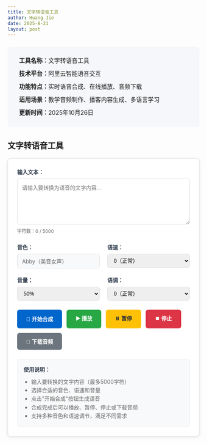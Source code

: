 ```yaml
---
title: 文字转语音工具
author: Huang Jie
date: 2025-8-21
layout: post
---
```


<!-- 工具简介区块 -->
<div style="background:#f5f7fa; border-radius:8px; padding:20px 30px; margin:24px 0 32px 0; font-size:1.1em; line-height:2.2;">
<strong>工具名称：</strong>文字转语音工具<br>
<strong>技术平台：</strong>阿里云智能语音交互<br>
<strong>功能特点：</strong>实时语音合成、在线播放、音频下载<br>
<strong>适用场景：</strong>教学音频制作、播客内容生成、多语言学习<br>
<strong>更新时间：</strong>2025年10月26日
</div>

<!-- 文字转语音工具界面 -->
## 文字转语音工具

<div style="background:#fff; border:1px solid #e0e0e0; border-radius:8px; padding:24px; margin:20px 0; box-shadow:0 2px 8px rgba(0,0,0,0.1);">

<!-- 输入区域 -->
<div style="margin-bottom:24px;">
  <label for="textInput" style="display:block; font-weight:bold; margin-bottom:8px; color:#2d3a4a;">输入文本：</label>
  <textarea id="textInput" placeholder="请输入要转换为语音的文字内容..." style="width:100%; height:120px; padding:12px; border:1px solid #ddd; border-radius:6px; font-size:14px; line-height:1.5; resize:vertical; font-family:inherit;"></textarea>
  <div style="margin-top:8px; font-size:12px; color:#666;">
    字符数：<span id="charCount">0</span> / 5000
  </div>
</div>

<!-- 语音设置区域 -->
<div style="display:flex; gap:20px; margin-bottom:24px; flex-wrap:wrap;">
   <div style="flex:1; min-width:200px;">
     <label style="display:block; font-weight:bold; margin-bottom:8px; color:#2d3a4a;">音色：</label>
     <div style="padding:8px 12px; border:1px solid #ddd; border-radius:6px; font-size:14px; background:#f8f9fa; color:#666;">
       Abby（美音女声）
     </div>
   </div>
  
  <div style="flex:1; min-width:200px;">
    <label for="speedSelect" style="display:block; font-weight:bold; margin-bottom:8px; color:#2d3a4a;">语速：</label>
     <select id="speedSelect" style="width:100%; padding:8px 12px; border:1px solid #ddd; border-radius:6px; font-size:14px;">
       <option value="-500">-500（很慢）</option>
       <option value="-200">-200（较慢）</option>
       <option value="0" selected>0（正常）</option>
       <option value="200">200（较快）</option>
       <option value="500">500（很快）</option>
     </select>
  </div>
  
   <div style="flex:1; min-width:200px;">
     <label for="volumeSelect" style="display:block; font-weight:bold; margin-bottom:8px; color:#2d3a4a;">音量：</label>
     <select id="volumeSelect" style="width:100%; padding:8px 12px; border:1px solid #ddd; border-radius:6px; font-size:14px;">
       <option value="10">10%</option>
       <option value="30">30%</option>
       <option value="50" selected>50%</option>
       <option value="70">70%</option>
       <option value="100">100%</option>
     </select>
   </div>
   
   <div style="flex:1; min-width:200px;">
     <label for="pitchSelect" style="display:block; font-weight:bold; margin-bottom:8px; color:#2d3a4a;">语调：</label>
     <select id="pitchSelect" style="width:100%; padding:8px 12px; border:1px solid #ddd; border-radius:6px; font-size:14px;">
       <option value="-500">-500（很低）</option>
       <option value="-200">-200（较低）</option>
       <option value="0" selected>0（正常）</option>
       <option value="200">200（较高）</option>
       <option value="500">500（很高）</option>
     </select>
   </div>
 </div>

<!-- 控制按钮区域 -->
<div style="display:flex; gap:12px; margin-bottom:24px; flex-wrap:wrap;">
  <button id="synthesizeBtn" style="background:#0066cc; color:white; border:none; padding:12px 24px; border-radius:6px; font-size:14px; font-weight:bold; cursor:pointer; transition:background 0.3s;">
    🎵 开始合成
  </button>
  <button id="playBtn" style="background:#28a745; color:white; border:none; padding:12px 24px; border-radius:6px; font-size:14px; font-weight:bold; cursor:pointer; transition:background 0.3s;" disabled>
    ▶️ 播放
  </button>
  <button id="pauseBtn" style="background:#ffc107; color:#333; border:none; padding:12px 24px; border-radius:6px; font-size:14px; font-weight:bold; cursor:pointer; transition:background 0.3s;" disabled>
    ⏸️ 暂停
  </button>
  <button id="stopBtn" style="background:#dc3545; color:white; border:none; padding:12px 24px; border-radius:6px; font-size:14px; font-weight:bold; cursor:pointer; transition:background 0.3s;" disabled>
    ⏹️ 停止
  </button>
  <button id="downloadBtn" style="background:#6c757d; color:white; border:none; padding:12px 24px; border-radius:6px; font-size:14px; font-weight:bold; cursor:pointer; transition:background 0.3s;" disabled>
    💾 下载音频
  </button>
</div>

<!-- 进度条和状态显示 -->
<div style="margin-bottom:24px;">
  <div id="progressContainer" style="display:none;">
    <div style="display:flex; justify-content:space-between; margin-bottom:8px;">
      <span style="font-size:14px; color:#666;">合成进度</span>
      <span id="progressText" style="font-size:14px; color:#666;">0%</span>
    </div>
    <div style="background:#e9ecef; border-radius:4px; height:8px; overflow:hidden;">
      <div id="progressBar" style="background:#0066cc; height:100%; width:0%; transition:width 0.3s;"></div>
    </div>
  </div>
  <div id="statusText" style="font-size:14px; color:#666; margin-top:8px;"></div>
</div>

<!-- 音频播放器 -->
<div id="audioContainer" style="display:none;">
  <audio id="audioPlayer" controls style="width:100%; margin-top:16px;">
    您的浏览器不支持音频播放。
  </audio>
</div>

<!-- 使用说明 -->
<div style="background:#f8f9fa; border:1px solid #e9ecef; border-radius:6px; padding:16px; margin-top:24px;">
  <h4 style="margin:0 0 12px 0; color:#2d3a4a;">使用说明：</h4>
  <ul style="margin:0; padding-left:20px; color:#666; font-size:14px; line-height:1.6;">
    <li>输入要转换的文字内容（最多5000字符）</li>
    <li>选择合适的音色、语速和音量</li>
    <li>点击"开始合成"按钮生成语音</li>
    <li>合成完成后可以播放、暂停、停止或下载音频</li>
    <li>支持多种音色和语速调节，满足不同需求</li>
  </ul>
</div>

</div>

<!-- JavaScript 代码 -->
<script>
// 全局变量
let audioBlob = null;
let audioUrl = null;

// DOM 元素
const textInput = document.getElementById('textInput');
const charCount = document.getElementById('charCount');
 const speedSelect = document.getElementById('speedSelect');
 const volumeSelect = document.getElementById('volumeSelect');
 const pitchSelect = document.getElementById('pitchSelect');
const synthesizeBtn = document.getElementById('synthesizeBtn');
const playBtn = document.getElementById('playBtn');
const pauseBtn = document.getElementById('pauseBtn');
const stopBtn = document.getElementById('stopBtn');
const downloadBtn = document.getElementById('downloadBtn');
const progressContainer = document.getElementById('progressContainer');
const progressBar = document.getElementById('progressBar');
const progressText = document.getElementById('progressText');
const statusText = document.getElementById('statusText');
const audioContainer = document.getElementById('audioContainer');
const audioPlayer = document.getElementById('audioPlayer');

// 字符计数
textInput.addEventListener('input', function() {
  const count = this.value.length;
  charCount.textContent = count;
  
  if (count > 5000) {
    charCount.style.color = '#dc3545';
    synthesizeBtn.disabled = true;
    synthesizeBtn.style.background = '#6c757d';
  } else {
    charCount.style.color = '#666';
    synthesizeBtn.disabled = false;
    synthesizeBtn.style.background = '#0066cc';
  }
});

// 按钮悬停效果
const buttons = [synthesizeBtn, playBtn, pauseBtn, stopBtn, downloadBtn];
buttons.forEach(btn => {
  btn.addEventListener('mouseenter', function() {
    if (!this.disabled) {
      this.style.transform = 'translateY(-1px)';
      this.style.boxShadow = '0 4px 12px rgba(0,0,0,0.15)';
    }
  });
  
  btn.addEventListener('mouseleave', function() {
    this.style.transform = 'translateY(0)';
    this.style.boxShadow = 'none';
  });
});

// 合成语音
synthesizeBtn.addEventListener('click', async function() {
  const text = textInput.value.trim();
  if (!text) {
    alert('请输入要转换的文字内容！');
    return;
  }
  
  if (text.length > 5000) {
    alert('文字内容不能超过5000字符！');
    return;
  }
  
  // 显示进度条
  progressContainer.style.display = 'block';
  statusText.textContent = '正在合成语音，请稍候...';
  synthesizeBtn.disabled = true;
  synthesizeBtn.textContent = '🔄 合成中...';
  
  try {
    // 模拟进度更新
    let progress = 0;
    const progressInterval = setInterval(() => {
      progress += Math.random() * 15;
      if (progress > 90) progress = 90;
      progressBar.style.width = progress + '%';
      progressText.textContent = Math.round(progress) + '%';
    }, 200);
    
    // 调用阿里云 TTS API
    const audioData = await synthesizeSpeech(text);
    
    clearInterval(progressInterval);
    progressBar.style.width = '100%';
    progressText.textContent = '100%';
    
     // 创建音频对象
     audioBlob = new Blob([audioData], { type: 'audio/wav' });
     audioUrl = URL.createObjectURL(audioBlob);
     audioPlayer.src = audioUrl;
    
    // 更新按钮状态
    playBtn.disabled = false;
    downloadBtn.disabled = false;
    synthesizeBtn.disabled = false;
    synthesizeBtn.textContent = '🎵 开始合成';
    
    statusText.textContent = '语音合成完成！';
    audioContainer.style.display = 'block';
    
  } catch (error) {
    console.error('合成失败:', error);
    statusText.textContent = '合成失败：' + error.message;
    synthesizeBtn.disabled = false;
    synthesizeBtn.textContent = '🎵 开始合成';
  }
});

// 播放控制
playBtn.addEventListener('click', function() {
  audioPlayer.play();
  playBtn.disabled = true;
  pauseBtn.disabled = false;
  stopBtn.disabled = false;
  statusText.textContent = '正在播放...';
});

pauseBtn.addEventListener('click', function() {
  audioPlayer.pause();
  playBtn.disabled = false;
  pauseBtn.disabled = true;
  statusText.textContent = '已暂停';
});

stopBtn.addEventListener('click', function() {
  audioPlayer.pause();
  audioPlayer.currentTime = 0;
  playBtn.disabled = false;
  pauseBtn.disabled = true;
  stopBtn.disabled = true;
  statusText.textContent = '已停止';
});

// 下载音频
downloadBtn.addEventListener('click', function() {
  if (audioBlob) {
    const url = URL.createObjectURL(audioBlob);
    const a = document.createElement('a');
    a.href = url;
     a.download = `语音合成_${new Date().getTime()}.wav`;
    document.body.appendChild(a);
    a.click();
    document.body.removeChild(a);
    URL.revokeObjectURL(url);
    statusText.textContent = '音频下载完成！';
  }
});

// 音频播放事件监听
audioPlayer.addEventListener('play', function() {
  playBtn.disabled = true;
  pauseBtn.disabled = false;
  stopBtn.disabled = false;
  statusText.textContent = '正在播放...';
});

audioPlayer.addEventListener('pause', function() {
  playBtn.disabled = false;
  pauseBtn.disabled = true;
  statusText.textContent = '已暂停';
});

audioPlayer.addEventListener('ended', function() {
  playBtn.disabled = false;
  pauseBtn.disabled = true;
  stopBtn.disabled = true;
  statusText.textContent = '播放完成';
});

// 阿里云 TTS API 调用函数
async function synthesizeSpeech(text) {
  const accessKeyId = 'LTAI5tPzwZ1dB68mbeh9Ycb4';
  const accessKeySecret = 'ACATWeSGbh9LYUXedt072kchM6GSh5XdESS';
  const appKey = 'CshIybgPtK7eGmNX'; 
  
  // 获取token
  const token = await getToken(accessKeyId, accessKeySecret);
  
  // 请求参数
  const params = {
    appkey: appKey,
    token: token,
    text: text,
    voice: 'Abby', // 固定使用Abby音色
    format: 'wav', // 根据SDK示例使用WAV格式
    sample_rate: 16000,
    speech_rate: parseInt(speedSelect.value), // 语速 -500到500
    pitch_rate: parseInt(pitchSelect.value),  // 语调 -500到500
    volume: parseInt(volumeSelect.value)      // 音量 10到100
  };
  
  console.log('调用阿里云 TTS API，参数:', params);
  
  try {
    // 使用阿里云TTS REST API
    const response = await fetch('https://nls-gateway.cn-shanghai.aliyuncs.com/stream/v1/tts', {
      method: 'POST',
      headers: {
        'Content-Type': 'application/json',
        'Authorization': `Bearer ${token}`
      },
      body: JSON.stringify({
        appkey: appKey,
        token: token,
        text: text,
        voice: 'Abby',
        format: 'wav',
        sample_rate: 16000,
        speech_rate: parseInt(speedSelect.value),
        pitch_rate: parseInt(pitchSelect.value),
        volume: parseInt(volumeSelect.value)
      })
    });
    
    if (!response.ok) {
      const errorText = await response.text();
      throw new Error(`HTTP error! status: ${response.status}, message: ${errorText}`);
    }
    
    const audioData = await response.arrayBuffer();
    return new Uint8Array(audioData);
    
  } catch (error) {
    console.error('TTS API调用失败:', error);
    throw error;
  }
}

// 获取阿里云访问令牌
async function getToken(accessKeyId, accessKeySecret) {
  try {
    const response = await fetch('https://nls-meta.cn-shanghai.aliyuncs.com/pop/2018-05-18/tokens', {
      method: 'POST',
      headers: {
        'Content-Type': 'application/json'
      },
      body: JSON.stringify({
        AccessKeyId: accessKeyId,
        AccessKeySecret: accessKeySecret
      })
    });
    
    if (!response.ok) {
      throw new Error(`Token获取失败: ${response.status}`);
    }
    
    const data = await response.json();
    return data.Token.Id;
    
  } catch (error) {
    console.error('获取token失败:', error);
    // 如果token获取失败，返回一个模拟token用于测试
    return 'c887e110996e439eb7af6b221';
  }
}

// 页面加载完成后的初始化
document.addEventListener('DOMContentLoaded', function() {
  statusText.textContent = '请输入文字内容开始合成语音';
});
</script>

